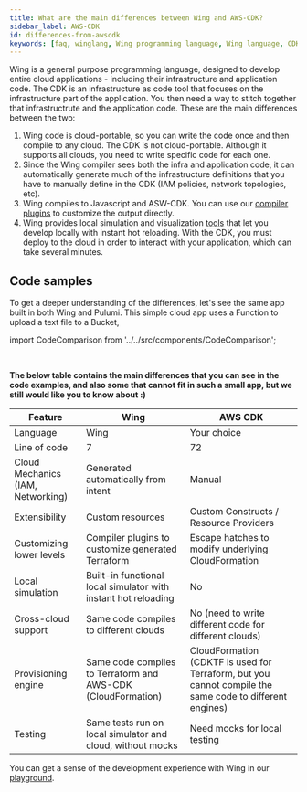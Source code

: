 ```yaml
---
title: What are the main differences between Wing and AWS-CDK?
sidebar_label: AWS-CDK
id: differences-from-awscdk
keywords: [faq, winglang, Wing programming language, Wing language, CDK, AWS-CDK, IAC]
---
```


Wing is a general purpose programming language, designed to develop entire cloud applications - including their infrastructure and application code. 
The CDK is an infrastructure as code tool that focuses on the infrastructure part of the application. You then need a way to stitch together that infrastructrute and the application code.
These are the main differences between the two:

1. Wing code is cloud-portable, so you can write the code once and then compile to any cloud. The CDK is not cloud-portable. Although it supports all clouds, you need to write specific code for each one.
2. Since the Wing compiler sees both the infra and application code, it can automatically generate much of the infrastructure definitions that you have to manually define in the CDK (IAM policies, network topologies, etc).
3. Wing compiles to Javascript and ASW-CDK. You can use our [compiler plugins](https://www.winglang.io/blog/2023/02/17/plugins) to customize the output directly.
4. Wing provides local simulation and visualization [tools](https://www.winglang.io/docs/start-here/local) that let you develop locally with instant hot reloading. With the CDK, you must deploy to the cloud in order to interact with your application, which can take several minutes.

## Code samples

To get a deeper understanding of the differences, let's see the same app built in both Wing and Pulumi.
This simple cloud app uses a Function to upload a text file to a Bucket,

import CodeComparison from '../../src/components/CodeComparison';

<CodeComparison 
  exampleName="function-upload-to-bucket"
  desiredPlatformLabels="['AWSCDK']"
/>
<br/>

**The below table contains the main differences that you can see in the code examples, and also some that cannot fit in such a small app, but we still would like you to know about :)**

| Feature                                         | Wing                                                      | AWS CDK                                      |
|-------------------------------------------------|-----------------------------------------------------------|----------------------------------------------|
| Language                                        | Wing                                                      | Your choice                                  |
| Line of code                                    | 7                                                         | 72                                           |
| Cloud Mechanics (IAM, Networking)                      | Generated automatically from intent                       | Manual                                       |
| Extensibility                                   | Custom resources                                          | Custom Constructs / Resource Providers       |
| Customizing lower levels                        | Compiler plugins to customize generated Terraform         | Escape hatches to modify underlying CloudFormation |
| Local simulation                                | Built-in functional local simulator with instant hot reloading | No                                |
| Cross-cloud support                             | Same code compiles to different clouds                    | No (need to write different code for different clouds) |
| Provisioning engine                             | Same code compiles to Terraform and AWS-CDK (CloudFormation) | CloudFormation (CDKTF is used for Terraform, but you cannot compile the same code to different engines) |
| Testing                                         | Same tests run on local simulator and cloud, without mocks | Need mocks for local testing                |

You can get a sense of the development experience with Wing in our [playground](https://www.winglang.io/play/).
